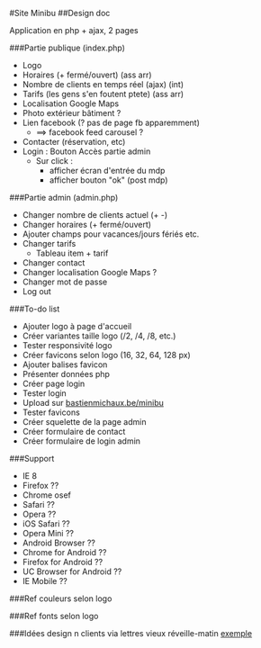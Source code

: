 
#Site Minibu
##Design doc

Application en php + ajax, 2 pages

###Partie publique (index.php)
* Logo
* Horaires (+ fermé/ouvert) (ass arr)
* Nombre de clients en temps réel (ajax) (int)
* Tarifs (les gens s'en foutent ptete) (ass arr)
* Localisation Google Maps
* Photo extérieur bâtiment ?
* Lien facebook (? pas de page fb apparemment)
  * ==> facebook feed carousel ?
* Contacter (réservation, etc)
* Login : Bouton Accès partie admin
  * Sur click :
     * afficher écran d'entrée du mdp
     * afficher bouton "ok" (post mdp)

###Partie admin (admin.php)
* Changer nombre de clients actuel (+ -)
* Changer horaires (+ fermé/ouvert)
* Ajouter champs pour vacances/jours fériés etc.
* Changer tarifs
  * Tableau item + tarif
* Changer contact
* Changer localisation Google Maps ?
* Changer mot de passe
* Log out

###To-do list
* Ajouter logo à page d'accueil
* Créer variantes taille logo (/2, /4, /8, etc.)
* Tester responsivité logo
* Créer favicons selon logo (16, 32, 64, 128 px)
* Ajouter balises favicon
* Présenter données php
* Créer page login
* Tester login
* Upload sur [bastienmichaux.be/minibu](bastienmichaux.be/minibu)
* Tester favicons
* Créer squelette de la page admin
* Créer formulaire de contact
* Créer formulaire de login admin

###Support
* IE 8
* Firefox ??
* Chrome osef
* Safari ??
* Opera ??
* iOS Safari ??
* Opera Mini ??
* Android Browser ??
* Chrome for Android ??
* Firefox for Android ??
* UC Browser for Android ??
* IE Mobile ??

###Ref couleurs
selon logo

###Ref fonts
selon logo

###Idées design
n clients via lettres vieux réveille-matin
[exemple](https://upload.wikimedia.org/wikipedia/en/e/e3/Old_'75_clock_radio.jpg)


